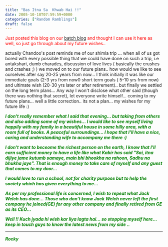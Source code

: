 ```yaml
---
title: "Bas Itna Sa  Khwab Hai !!"
date: 2005-10-18T07:59:59+0000
categories: ["Random Ramblings"]
draft: false
---
```


<font color="red">
Just posted this blog on our <a href="http://gdit2k1.blogspot.com">batch blog</a> and thought I can use it here as well, so just go through about my future wishes.. 
</font>

actually Chandoo's post reminds me of our shimla trip ... when all of us got bored with every possible thing that we could have done on such a trip, i.e antakshari, dumb charades, discussion of love lives ( basically the crushes and crashes ;) ) we moved on to our future plans.. how would we like to see ourselves after say 20-25 years from now... I think initially it was like our immediate goals (2-3 yrs from now0 short term goals ( 5-10 yrs from now) and ultimate wish (20-30 yrs later or after retirement).. but finally we settled on the long term plans... 
Any way I won't disclose what other said (though there was nothing that secret), let everyone write himself... coming to my future plans... well a little correction.. its not a plan... my wishes for my future life :)
 
<font color="green"><b><i>

I don't really remember what I said that evening... but taking from others and also adding some of my wishes... I would like to see myself living happily with my family in a beautiful house in some hilly area, with a room full of books. A peaceful surroundings... I hope that I'll have a nice, caring and understanding wife to accompany me there :)
 
I don't want to beceome the richest person on the earth, I know that I'll earn sufficient money to have a life like what Kabir has said "Sai, itna dijiye jame kutumb samaye, main bhi bhookha na rahoon, Sadhu na bhukha jaye". That is enough money to take care of myself and any guest that comes to my door...

I would love to run a school, not for charity purpose but to help the society which has given everything to me... 

As per my professional life is concerned, I wish to repeat what Jack Welch has done... Those who don't know Jack Welch never left the first company he joined(GE) for any other company and finally retired from GE as its CEO...  
 
Well !! Kuch jyada hi wish kar liya lagta hai... so stopping myself here... keep in touch guys to know the latest news from my side .. 

---
Rocky
</i></b></font>